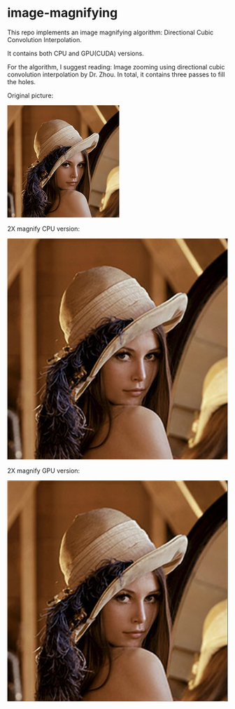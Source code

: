 # image-magnifying
This repo implements an image magnifying algorithm: Directional Cubic Convolution Interpolation.

It contains both CPU and GPU(CUDA) versions.

For the algorithm, I suggest reading: Image zooming using directional cubic convolution interpolation by Dr. Zhou.
In total, it contains three passes to fill the holes.

Original picture:

![alt text](lena.jpg)

2X magnify CPU version:

![alt text](lena2.jpg)

2X magnify GPU version:

![alt text](lena3.jpg)
